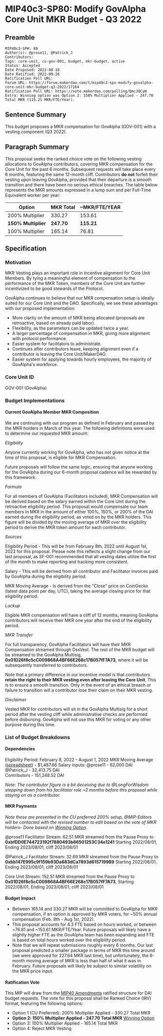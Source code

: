 # MIP40c3-SP80: Modify GovAlpha Core Unit MKR Budget - Q3 2022

## Preamble

```
MIP40c3-SP#: 80
Author(s): @prose11, @Patrick_J
Contributors: 
Tags: core-unit, cu-gov-001, budget, mkr-budget, active
Status: Accepted
Date Proposed: 2022-08-10
Date Ratified: 2022-09-26
Ratification Poll URL: 
Forum URL: https://forum.makerdao.com/t/mip40c3-spx-modify-govalpha-core-unit-mkr-budget-q3-2022/17164
Ratification Poll URL: https://vote.makerdao.com/polling/QmcJQCyW
Extra: Winning option was Option 2: 150% Multiplier Applied - 247.70 Total MKR (115.21 MKR/FTE/Year).
```

## Sentence Summary

This budget proposes a MKR compensation for GovAlpha (GOV-001) with a vesting component (Q3 2022). 

## Paragraph Summary

This proposal seeks the ranked choice vote on the following vesting allocations to GovAlpha contributors, covering MKR compensation for the Core Unit for the past 6 months. Subsequent requests will take place every 6 months, featuring the same 12-month cliff. Contributors **do not** forfeit their vesting upon leaving GovAlpha, provided that their departure is a smooth transition and there have been no serious ethical breaches. The table below represents the MKR amounts expressed in a lump sum and per Full-Time Equivalent worker per year: 

| Option          | MKR Total | ~MKR/FTE/YEAR |
|-----------------|-----------|---------------|
| 200% Multiplier | 330.27    | 153.61        |
| **150% Multiplier** | **247.70**    | **115.21**        |
| 100% Multiplier | 165.14    | 76.81         |

## Specification

### Motivation

MKR Vesting plays an important role in incentive alignment for Core Unit Members. By tying a meaningful element of compensation to the performance of the MKR Token, members of the Core Unit are further incentivized to be good stewards of the Protocol. 

GovAlpha continues to believe that our MKR compensation setup is ideally suited for our Core Unit and the DAO.  Specifically, we see these advantages with our proposed implementation:

- More clarity on the amount of MKR being allocated (proposals are retroactive, based on already paid labor). 
- Flexibility, as the parameters can be updated twice a year.
- A larger percentage of compensation in MKR, giving more alignment with protocol performance.
- Easier system for facilitators to administrate. 
- Continues after contributors leave, keeping alignment even if a contributor is leaving the Core Unit/MakerDAO.
- Easier system for applying towards hourly employees, the majority of GovAlpha's workforce.  

### Core Unit ID

GOV-001 (GovAlpha)

### Budget Implementations

#### Current GovAlpha Member MKR Composition 

We are continuing with our program as defined in February and passed by the MKR holders in March of this year. The following definitions were used to determine our requested MKR amount:

*Eligibility*

Anyone currently working for GovAlpha, who has not given notice at the time of this proposal, is eligible for MKR Compensation. 

Future proposals will follow the same logic, ensuring that anyone working for the GovAlpha during our 6-month proposal cadence will be rewarded by this framework.

*Formula*

For all members of GovAlpha (Facilitators included), MKR Compensation will be derived based on the salary earned within the Core Unit during the retroactive eligibility period. This proposal would compensate our team members in MKR in the amount of either 100%, 150%, or 200% of the DAI earned during the eligibility period, as voted on by the MKR holders. This figure will be divided by the moving average of MKR over the eligibility period to derive the MKR token amount for each contributor. 

*Sources*

Eligibility Period - This will be from February 8th, 2022 until August 1st, 2022 for this proposal. Please note this reflects a slight change from our last proposal, as SF-001 recommended that all vesting dates utilize the first of the month to make reporting and tracking more consistent.

Salary - This will be derived from all contributor and Facilitator invoices paid by GovAlpha during the eligibility period. 

MKR Moving Average - Is derived from the "Close" price on CoinGecko (latest data point per day, UTC), taking the average closing price for that eligibility period. 

*Lockup*

Eligible MKR compensation will have a cliff of 12 months, meaning GovAlpha contributors will receive their MKR one year after the end of the eligibility period. 

*MKR Transfer*

For full transparency, GovAlpha Facilitators will have their MKR Compensation streamed through DssVest. The rest of the MKR budget will be streamed to the GovAlpha Multisig, **0x01D26f8c5cC009868A4BF66E268c17B057fF7A73**, where it will be subsequently transferred to contributors.

Note that a primary difference in our incentive model is that contributors **retain the right to their MKR vesting even after leaving the Core Unit**. This is to ensure a smooth transition. Only in the event of an ethical breach or failure to transition will a contributor lose their claim on their MKR vesting.

*Disclaimer*

Vested MKR for contributors will sit in the GovAlpha Multisig for a short period after the vesting cliff while administrative checks are performed before disbursing. GovAlpha will not use this MKR for voting or any other purpose during this time.

### List of Budget Breakdowns

#### Dependencies

Eligibility Period: February 8, 2022 - August 1, 2022
MKR Moving Average ([spreadsheet](https://docs.google.com/spreadsheets/d/1sNOF18F7KotMSJNQ2oaGg6KcKzkTDaJgUgW9-_FDsQA/edit?usp=sharing)) - $1,487.66
Salary inputs:
@prose11 - 62,000 DAI  
@Patrick_J - 32,413.75 DAI  
Contributors - 151,248.52 DAI  

*Note: The contributor figure is a bit deceiving due to @LongForWisdom stepping down from his facilitator role ~2 months before this proposal while staying on as a contributor.*

#### MKR Payments

*Note these are presented in the CU preferred 200% setup, @MIP-Editors will be contacted with the revised number to edit based on the vote of MKR holders- Done based on [Winning Option](https://vote.makerdao.com/polling/QmUoGryZ#vote-breakdown)*.

@prose11 Facilitator Stream:
62.51 MKR streamed from the Pause Proxy to **0xbfDD0E744723192f7880493b66501253C34e1241** Starting 2022/08/01, Ending 2023/08/01, cliff 2023/08/01

@Patrick_J Facilitator Stream:
32.69 MKR streamed from the Pause Proxy to **0xbb147E995c9f159b93Da683dCa7893d6157199B9** Starting 2022/08/01, Ending 2023/08/01, cliff 2023/08/01

Core Unit Stream:
152.51 MKR streamed from the Pause Proxy to **0x01D26f8c5cC009868A4BF66E268c17B057fF7A73**, Starting 2022/08/01, Ending 2023/08/01, cliff 2023/08/01

#### Budget Impact

* Between 165.14 and 330.27 MKR will be committed to GovAlpha for MKR compensation, if an option is approved by MKR voters, for ~50% annual compensation (Feb. 8th - Aug 1st, 2022).
* This proposal accounts for 4.3 FTE based on hours worked, or between ~76.81 and ~153.61 MKR/FTE/Year. Future proposals will likely have a slightly higher FTE as the GovAlpha team has been expanding and FTE is based on total hours worked over the eligibility period.
* Note that we will repeat submissions roughly every 6 months. Our last proposal predicted a smaller package in terms of MKR this time around (we were approved for 227.64 MKR last time), but unfortunately, the 6-month moving average of MKR is less than half of what it was in February. Future proposals will likely be subject to similar volatility on the MKR price input.

#### Ratification Vote

This MIP will draw from the [MIP40 Amendments](https://forum.makerdao.com/t/amended-mip40-important-information-for-core-units/15450) ratified structure for DAI budget requests. The vote for this proposal shall be Ranked Choice (IRV) format, featuring the following options:

- Option 1 (CU Preferred): 200% Multiplier Applied - 330.27 Total MKR
- **Option 2: 150% Multiplier Applied - 247.70 Total MKR** [Winning Option](https://vote.makerdao.com/polling/QmUoGryZ#vote-breakdown)
- Option 3: 100% Multiplier Applied - 165.14 Total MKR
- Option 4: Reject MKR Vesting

